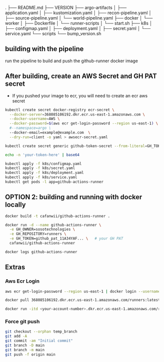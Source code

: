 .
├── README.md
├── VERSION
├── argo-artifacts
│   ├── application.yaml
│   ├── kustomization.yaml
│   ├── recon-pipeline.yaml
│   ├── source-pipeline.yaml
│   └── world-pipeline.yaml
├── docker
│   └── worker
│       ├── Dockerfile
│       └── runner-scripts
│           └── start.sh
├── k8s
│   ├── configmap.yaml
│   ├── deployment.yaml
│   ├── secret.yaml
│   └── service.yaml
└── scripts
    └── bump_version.sh

## building with the pipeline
run the pipeline to build and push the github-runner docker image 

## After building, create an AWS Secret and GH PAT secret
- If you pushed your image to ecr, you will need to create an ecr aws secret

```sh
kubectl create secret docker-registry ecr-secret \
  --docker-server=368085106192.dkr.ecr.us-east-1.amazonaws.com \
  --docker-username=AWS \
  --docker-password=$(aws ecr get-login-password --region us-east-1) \
  #--namespace=argo \
  --docker-email=example@example.com  \
  --dry-run=client -o yaml > awsecr-secret.yaml
```

```sh
kubectl create secret generic github-token-secret --from-literal=GH_TOKEN=github_pat_11A34YAFQ0U4xr.........
```

```sh
echo -n 'your-token-here' | base64

kubectl apply -f k8s/configmap.yaml
kubectl apply -f k8s/secret.yaml
kubectl apply -f k8s/deployment.yaml
kubectl apply -f k8s/service.yaml
kubectl get pods -l app=github-actions-runner

```

## OPTION 2: building and running with docker locally
```sh
docker build -t cafanwii/github-actions-runner .
```

```sh
docker run -d --name github-actions-runner \
  -e GH_OWNER=sosotechnologies \
  -e GH_REPOSITORY=runners \
  -e GH_TOKEN=github_pat_11A34YAF... \   # your GH PAT
  cafanwii/github-actions-runner 
```

```sh
docker logs github-actions-runner
```





## Extras ###################

### Aws Ecr Login
```sh
aws ecr get-login-password --region us-east-1 | docker login --username AWS --password-stdin <your-account-number>.dkr.ecr.us-east-1.amazonaws.com

docker pull 368085106192.dkr.ecr.us-east-1.amazonaws.com/runners:latest

docker run -itd <your-account-number>.dkr.ecr.us-east-1.amazonaws.com/runners:latest

```

### Force  git push
```sh 
git checkout --orphan temp_branch
git add -A
git commit -am "Initial commit"
git branch -D main
git branch -m main
git push -f origin main
```

<!-- git checkout --orphan temp_branch: Creates a new branch with no commit history.
git add -A: Adds all files to the staging area.
git commit -am "Initial commit": Commits all files with the message "Initial commit."
git branch -D main: Deletes the old main branch.
git branch -m main: Renames the current branch to main.
git push -f origin main: Force pushes the new main branch to the remote repository, overwriting the existing history. -->






